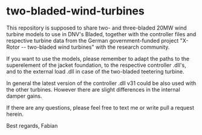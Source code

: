 # two-bladed-wind-turbines
This repository is supposed to share two- and three-bladed 20MW wind turbine models to use in DNV's Bladed, together with the controller files and respective turbine data from the German government-funded project "X-Rotor -- two-bladed wind turbines" with the research community.

If you want to use the models, please remember to adapt the paths to the superelement of the jacket foundation, to the respective controller .dll's, and to the external load .dll in case of the two-bladed teetering turbine.

In general the latest version of the controller .dll v31 could be also used with the other turbines. However there are slight differences in the internal damper gains.

If there are any questions, please feel free to text me or write pull a request herein.

Best regards,
Fabian
